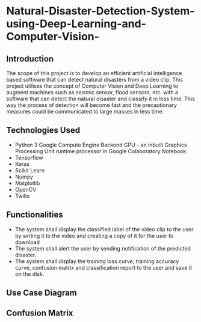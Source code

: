 # Natural-Disaster-Detection-System-using-Deep-Learning-and-Computer-Vision-

## Introduction
The scope of this project is to develop an efficient artificial intelligence based software that can detect natural disasters from a video clip. This project utilises the concept of Computer Vision and Deep Learning to augment machines such as seismic sensor, flood sensors, etc. with a software that can detect the natural disaster and classify it in less time. This way the process of detection will become fast and the precautionary measures could be communicated to large masses in less time.

## Technologies Used
* Python 3 Google Compute Engine Backend GPU - an inbuilt Graphics Processing Unit runtime processor in Google Colaboratory Notebook
* Tensorflow
* Keras
* Scikit Learn
* Numpy
* Matplotlib
* OpenCV
* Twilio

## Functionalities
* The system shall display the classified label of the video clip to the user by writing it to the video and creating a copy of it for the user to download
* The system shall alert the user by sending notification of the predicted disaster.
* The system shall display the training loss curve, training accuracy curve, confusion matrix and classification report to the user and save it on the disk.

## Use Case Diagram


## Confusion Matrix

